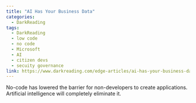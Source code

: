 ```yaml
---
title: "AI Has Your Business Data"
categories:
  - DarkReading
tags:
  - DarkReading
  - low code
  - no code
  - Microsoft
  - AI
  - citizen devs
  - secuity governance
link: https://www.darkreading.com/edge-articles/ai-has-your-business-data
---
```

  
No-code has lowered the barrier for non-developers to create applications. Artificial intelligence will completely eliminate it.
